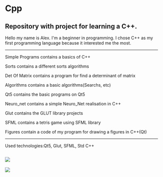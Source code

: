 # Cpp
Repository with project for learning a C++.
----------------
Hello my name is Alex.
I'm a beginner in programming.
I chose C++ as my first programming language because it interested me the most.

--------------------------------------------------------------------------------

Simple Programs contains a basics of C++

Sorts contains a different sorts algorithms

Det Of Matrix contains a program for find a determinant of matrix

Algorithms contains a basic algorithms(Searchs, etc)

Qt5 contains the basic programs on Qt5

Neuro_net contains a simple Neuro_Net realisation in C++

Glut contains the GLUT library projects

SFML contains a tetris game using SFML library

Figures contain a code of my program for drawing a figures in C++(Qt)

--------------------------------------------------------------------------------
Used technologies:Qt5, Glut, SFML, Std C++

[![](https://img.shields.io/badge/C%2B%2B-00599C?style=for-the-badge&logo=c%2B%2B&logoColor=white)](C++/)
----------------------------------------------------------------------------------------------------------
![](https://img.shields.io/tokei/lines/github/cppshizoidS/Cpp)
